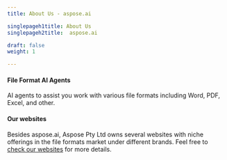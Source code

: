 ```yaml
---
title: About Us - aspose.ai

singlepageh1title: About Us
singlepageh2title:  aspose.ai

draft: false
weight: 1

---
```


#### File Format AI Agents

AI agents to assist you work with various file formats including Word, PDF, Excel, and other.

#### Our websites

Besides aspose.ai, Aspose Pty Ltd owns several websites with niche offerings in the file formats market under different brands. Feel free to [check our websites](https://websites.aspose.com/) for more details.